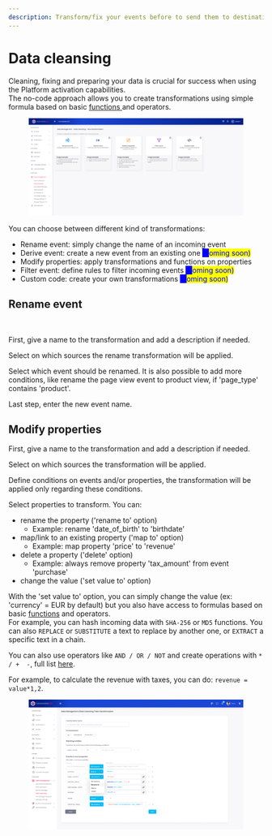 ```yaml
---
description: Transform/fix your events before to send them to destinations
---
```


# Data cleansing

Cleaning, fixing and preparing your data is crucial for success when using the Platform activation capabilities.\
The no-code approach allows you to create transformations using simple formula based on basic [functions ](supported-transformation-functions.md)and operators.

<figure><img src="../../../.gitbook/assets/image (1) (7).png" alt=""><figcaption></figcaption></figure>

You can choose between different kind of transformations:

* Rename event: simply change the name of an incoming event
* Derive event: create a new event from an existing one <mark style="color:blue;background-color:blue;">(c</mark><mark style="color:blue;background-color:blue;"><mark style="color:blue;">oming soon)<mark style="color:blue;"></mark>
* Modify properties: apply transformations and functions on properties
* Filter event: define rules to filter incoming events <mark style="color:blue;background-color:blue;">(c</mark><mark style="color:blue;background-color:blue;"><mark style="color:blue;">oming soon)<mark style="color:blue;"></mark>
* Custom code: create your own transformations <mark style="color:blue;background-color:blue;">(c</mark><mark style="color:blue;background-color:blue;"><mark style="color:blue;">oming soon)<mark style="color:blue;"></mark>

## Rename event

<figure><img src="../../../.gitbook/assets/Capture d’écran 2022-12-08 à 11.25.19.png" alt=""><figcaption></figcaption></figure>

First, give a name to the transformation and add a description if needed.

Select on which sources the rename transformation will be applied.

Select which event should be renamed. It is also possible to add more conditions, like rename the page view event to product view, if 'page\_type' contains 'product'.

Last step, enter the new event name.

## Modify properties

First, give a name to the transformation and add a description if needed.

Select on which sources the transformation will be applied.

Define conditions on events and/or properties, the transformation will be applied only regarding these conditions.

Select properties to transform. You can:

* rename the property ('rename to' option)
  * Example: rename 'date\_of\_birth' to 'birthdate'
* map/link to an existing property ('map to' option)
  * Example: map property 'price' to 'revenue'
* delete a property ('delete' option)
  * Example: always remove property 'tax\_amount' from event 'purchase'
* change the value ('set value to' option)

With the 'set value to' option, you can simply change the value (ex: 'currency' = EUR by default) but you also have access to formulas based on basic [functions](supported-transformation-functions.md) and operators.\
For example, you can hash incoming data with `SHA-256` or `MD5` functions. You can also `REPLACE` or `SUBSTITUTE` a text to replace by another one, or `EXTRACT` a specific text in a chain.&#x20;

You can also use operators like `AND / OR / NOT`  and create operations with `* / +  -`, full list [here](https://community.commandersact.com/platform-x/features/data-quality/data-cleansing/supported-transformation-functions#operators).

For example, to calculate the revenue with taxes, you can do: `revenue = value*1,2`.



<figure><img src="../../../.gitbook/assets/Live Normalization [READY] (1) (1).png" alt=""><figcaption></figcaption></figure>
